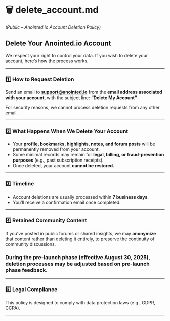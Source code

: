 # 🗑️ **delete\_account.md**

*(Public – Anointed.io Account Deletion Policy)*

## **Delete Your Anointed.io Account**

We respect your right to control your data. If you wish to delete your account, here’s how the process works.

---

### 1️⃣ How to Request Deletion

Send an email to **[support@anointed.io](mailto:support@anointed.io)** from the **email address associated with your account**, with the subject line:
**“Delete My Account”**

For security reasons, we cannot process deletion requests from any other email.

---

### 2️⃣ What Happens When We Delete Your Account

* Your **profile, bookmarks, highlights, notes, and forum posts** will be permanently removed from your account.
* Some minimal records may remain for **legal, billing, or fraud-prevention purposes** (e.g., past subscription receipts).
* Once deleted, your account **cannot be restored.**

---

### 3️⃣ Timeline

* Account deletions are usually processed within **7 business days**.
* You’ll receive a confirmation email once completed.

---

### 4️⃣ Retained Community Content

If you’ve posted in public forums or shared insights, we may **anonymize** that content rather than deleting it entirely, to preserve the continuity of community discussions.

### During the pre-launch phase (effective August 30, 2025), deletion processes may be adjusted based on pre-launch phase feedback.
---

### 5️⃣ Legal Compliance

This policy is designed to comply with data protection laws (e.g., GDPR, CCPA).

---

